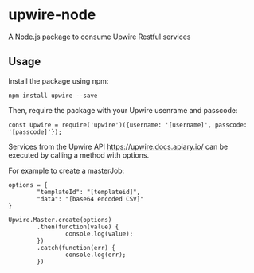 # upwire-node

A Node.js package to consume Upwire Restful services

## Usage

Install the package using npm:

    npm install upwire --save

Then, require the package with your Upwire usenrame and passcode:
	
	const Upwire = require('upwire')({username: '[username]', passcode: '[passcode]'});

Services from the Upwire API https://upwire.docs.apiary.io/  can be executed by calling a method with options. 

For example to create a masterJob:

	options = {
        	"templateId": "[templateid]",
        	"data": "[base64 encoded CSV]"
	}

	Upwire.Master.create(options)
        	.then(function(value) {
                	console.log(value);
        	})
        	.catch(function(err) {
                	console.log(err);
        	})

